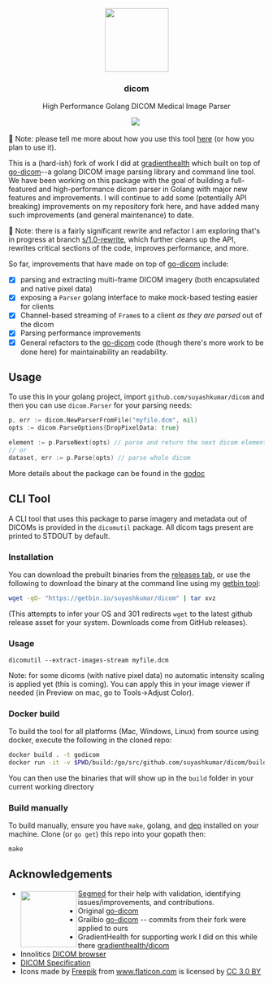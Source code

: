 <p align="center">
  <img src="https://suyashkumar.com/assets/img/magnetic-resonance.png" width="125px"/>
  <h3 align="center">dicom</h3>
  <p align="center">High Performance Golang DICOM Medical Image Parser<p>
  <p align="center"> <a href="https://travis-ci.org/suyashkumar/dicom"><img src="https://travis-ci.org/suyashkumar/dicom.svg?branch=master" /></a> <a href="https://godoc.org/github.com/suyashkumar/dicom"><img src="https://godoc.org/github.com/suyashkumar/dicom?status.svg" alt=""></a> 
  </p>
</p>

:eyes: Note: please tell me more about how you use this tool [here](https://github.com/suyashkumar/dicom/issues/56) (or how you plan to use it).

This is a (hard-ish) fork of work I did at [gradienthealth](https://github.com/gradienthealth/dicom) which built on top of [go-dicom](https://github.com/gillesdemey/go-dicom)--a golang DICOM image parsing library and command line tool. We have been working on this package with the goal of building a full-featured and high-performance dicom parser in Golang with major new features and improvements. I will continue to add some (potentially API breaking) improvements on my repository fork here, and have added many such improvements (and general maintenance) to date.

:eyes: Note: there is a fairly significant rewrite and refactor I am exploring that's in progress at branch [s/1.0-rewrite](https://github.com/suyashkumar/dicom/tree/s/1.0-rewrite), which further cleans up the API, rewrites critical sections of the code, improves performance, and more. 

So far, improvements that have made on top of [go-dicom](https://github.com/gillesdemey/go-dicom) include: 
- [x] parsing and extracting multi-frame DICOM imagery (both encapsulated and native pixel data)
- [x] exposing a `Parser` golang interface to make mock-based testing easier for clients
- [x] Channel-based streaming of `Frame`s to a client _as they are parsed_ out of the dicom
- [x] Parsing performance improvements 
- [x] General refactors to the [go-dicom](https://github.com/gillesdemey/go-dicom) code (though there's more work to be done here) for maintainability an readability. 

## Usage
To use this in your golang project, import `github.com/suyashkumar/dicom` and then you can use `dicom.Parser` for your parsing needs:
```go 
p, err := dicom.NewParserFromFile("myfile.dcm", nil)
opts := dicom.ParseOptions{DropPixelData: true}

element := p.ParseNext(opts) // parse and return the next dicom element
// or
dataset, err := p.Parse(opts) // parse whole dicom
```
More details about the package can be found in the [godoc](https://godoc.org/github.com/suyashkumar/dicom)

## CLI Tool
A CLI tool that uses this package to parse imagery and metadata out of DICOMs is provided in the `dicomutil` package. All dicom tags present are printed to STDOUT by default. 

### Installation
You can download the prebuilt binaries from the [releases tab](https://github.com/suyashkumar/dicom/releases), or use the following to download the binary at the command line using my [getbin tool](https://github.com/suyashkumar/getbin):

```sh
wget -qO- "https://getbin.io/suyashkumar/dicom" | tar xvz
```
(This attempts to infer your OS and 301 redirects `wget` to the latest github release asset for your system. Downloads come from GitHub releases).
### Usage
```
dicomutil --extract-images-stream myfile.dcm
```
Note: for some dicoms (with native pixel data) no automatic intensity scaling is applied yet (this is coming). You can apply this in your image viewer if needed (in Preview on mac, go to Tools->Adjust Color). 
### Docker build
To build the tool for all platforms (Mac, Windows, Linux) from source using docker, execute the following in the cloned repo:
```bash
docker build . -t godicom
docker run -it -v $PWD/build:/go/src/github.com/suyashkumar/dicom/build godicom make release
```
You can then use the binaries that will show up in the `build` folder in your current working directory
### Build manually
To build manually, ensure you have `make`, golang, and [dep](https://github.com/golang/dep) installed on your machine. Clone (or `go get`) this repo into your gopath then:
```
make
```

## Acknowledgements

* <img src="https://user-images.githubusercontent.com/6299853/90325771-b23f2e80-df34-11ea-9d18-5c33b69c2746.png" width="110px" align="left" style="margin-top:4px;margin-bottom:auto;"/> [Segmed](https://www.segmed.ai/) for their help with validation, identifying issues/improvements, and contributions. 
* Original [go-dicom](https://github.com/gillesdemey/go-dicom)
* Grailbio [go-dicom](https://github.com/grailbio/go-dicom) -- commits from their fork were applied to ours
* GradientHealth for supporting work I did on this while there [gradienthealth/dicom](https://github.com/gradienthealth/dicom)
* Innolitics [DICOM browser](https://dicom.innolitics.com/ciods)
* [DICOM Specification](http://dicom.nema.org/medical/dicom/current/output/pdf/part05.pdf)
* <div>Icons made by <a href="https://www.freepik.com/?__hstc=57440181.48e262e7f01bcb2b41259e2e5a8103b3.1557697512782.1557697512782.1557697512782.1&__hssc=57440181.4.1557697512783&__hsfp=2768524783" title="Freepik">Freepik</a> from <a href="https://www.flaticon.com/" 			    title="Flaticon">www.flaticon.com</a> is licensed by <a href="http://creativecommons.org/licenses/by/3.0/" 			    title="Creative Commons BY 3.0" target="_blank">CC 3.0 BY</a></div>
